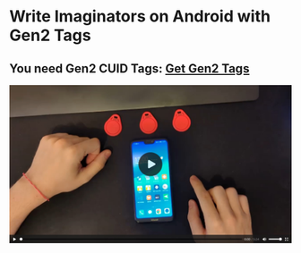 # Write Imaginators on Android with Gen2 Tags

## You need Gen2 CUID Tags: [Get Gen2 Tags](https://skylandersnfc.github.io/Docs/Skylanders_Buying_List/Skylanders_NFC_Cards/#gen2-cuid-tags-for-android-phone)

[![Write Imaginators on Android with Gen2 Tags](https://raw.githubusercontent.com/skylandersNFC/Docs/main/Android_Imaginators_Gen2/images/Android_Imaginators_Gen2_Thumbnail.jpg)](https://skylandersnfc.github.io/Docs/Android_Imaginators_Gen2)
